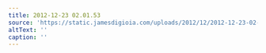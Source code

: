 ```yaml
---
title: 2012-12-23 02.01.53
source: 'https://static.jamesdigioia.com/uploads/2012/12/2012-12-23-02-01-53-scaled.jpg'
altText: ''
caption: ''
---
```


